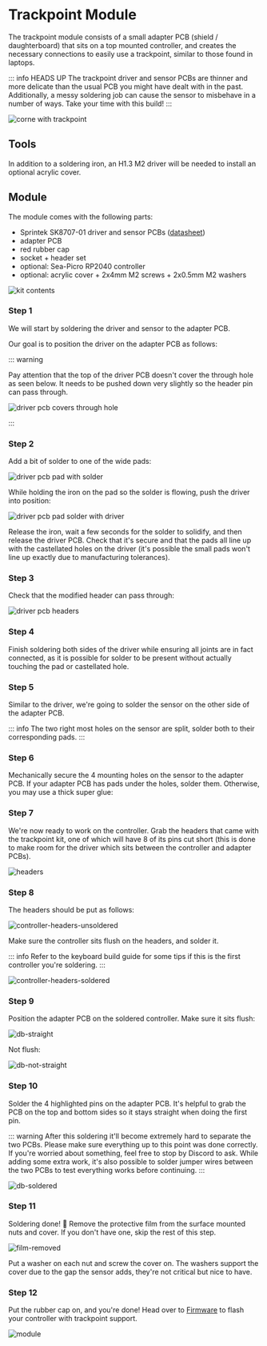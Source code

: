 <script setup>
import Images from '../../components/Images.vue';

import driverpcbunsoldered1 from './driver-pcb-unsoldered-1.jpg';
import driverpcbunsoldered2 from './driver-pcb-unsoldered-2.jpg';
import driverpcbsoldered1 from './driver-pcb-soldered-1.jpg';
import driverpcbsoldered2 from './driver-pcb-soldered-2.jpg';
import sensorpcb1 from './sensor-pcb-1.jpg';
import sensorpcb2 from './sensor-pcb-2.jpg';
import sensorpcb3 from './sensor-pcb-3.jpg';
import sensorholes1 from './sensor-holes-1.jpg';
import sensorholes2 from './sensor-holes-2.jpg';
import washers from './washers.jpg';
import washersideview from './washers-side-view.jpg';
</script>

# Trackpoint Module

The trackpoint module consists of a small adapter PCB (shield / daughterboard) that sits on a top mounted controller, and creates the necessary connections to easily use a trackpoint, similar to those found in laptops.

::: info HEADS UP
The trackpoint driver and sensor PCBs are thinner and more delicate than the usual PCB you might have dealt with in the past. Additionally, a messy soldering job can cause the sensor to misbehave in a number of ways. Take your time with this build!
:::

![corne with trackpoint](./result-top.jpg)

## Tools

In addition to a soldering iron, an H1.3 M2 driver will be needed to install an optional acrylic cover.

## Module

The module comes with the following parts:

- Sprintek SK8707-01 driver and sensor PCBs ([datasheet](https://cdn.shopify.com/s/files/1/0689/0812/2402/files/DS0048_SK8707-01_Compact_Pointing_Stick_Module_Datasheet.pdf?v=1726991386))
- adapter PCB
- red rubber cap
- socket + header set
- optional: Sea-Picro RP2040 controller
- optional: acrylic cover + 2x4mm M2 screws + 2x0.5mm M2 washers

![kit contents](./kit.jpg)

### Step 1

We will start by soldering the driver and sensor to the adapter PCB.

Our goal is to position the driver on the adapter PCB as follows:

<Images :paths="[driverpcbunsoldered1, driverpcbunsoldered2]" />

::: warning

Pay attention that the top of the driver PCB doesn't cover the through hole as seen below. It needs to be pushed down very slightly so the header pin can pass through.

![driver pcb covers through hole](./driver-pcb-covers-through-hole.jpg)

:::

### Step 2

Add a bit of solder to one of the wide pads:

![driver pcb pad with solder](./driver-pcb-pad-with-solder.jpg)

While holding the iron on the pad so the solder is flowing, push the driver into position:

![driver pcb pad solder with driver](./driver-pcb-pad-solder-with-driver.jpg)

Release the iron, wait a few seconds for the solder to solidify, and then release the driver PCB. Check that it's secure and that the pads all line up with the castellated holes on the driver (it's possible the small pads won't line up exactly due to manufacturing tolerances).

### Step 3

Check that the modified header can pass through:

![driver pcb headers](./driver-pcb-headers.jpg)

### Step 4

Finish soldering both sides of the driver while ensuring all joints are in fact connected, as it is possible for solder to be present without actually touching the pad or castellated hole.

<Images :paths="[driverpcbsoldered1, driverpcbsoldered2]" />

### Step 5

Similar to the driver, we're going to solder the sensor on the other side of the adapter PCB.

::: info
The two right most holes on the sensor are split, solder both to their corresponding pads.
:::

<Images :paths="[sensorpcb1, sensorpcb2, sensorpcb3]" />

### Step 6

Mechanically secure the 4 mounting holes on the sensor to the adapter PCB. If your adapter PCB has pads under the holes, solder them. Otherwise, you may use a thick super glue:

<Images :paths="[sensorholes1, sensorholes2]" />

### Step 7

We're now ready to work on the controller. Grab the headers that came with the trackpoint kit, one of which will have 8 of its pins cut short (this is done to make room for the driver which sits between the controller and adapter PCBs).

![headers](./headers.jpg)

### Step 8

The headers should be put as follows:

![controller-headers-unsoldered](./controller-headers-unsoldered.jpg)

Make sure the controller sits flush on the headers, and solder it.

::: info
Refer to the keyboard build guide for some tips if this is the first controller you're soldering.
:::

![controller-headers-soldered](./controller-headers-soldered.jpg)

### Step 9

Position the adapter PCB on the soldered controller. Make sure it sits flush:

![db-straight](./db-straight.jpg)

Not flush:

![db-not-straight](./db-not-straight.jpg)

### Step 10

Solder the 4 highlighted pins on the adapter PCB. It's helpful to grab the PCB on the top and bottom sides so it stays straight when doing the first pin.

::: warning
After this soldering it'll become extremely hard to separate the two PCBs. Please make sure everything up to this point was done correctly. If you're worried about something, feel free to stop by Discord to ask. While adding some extra work, it's also possible to solder jumper wires between the two PCBs to test everything works before continuing.
:::

![db-soldered](./db-soldered.jpg)

### Step 11

Soldering done! 👏 Remove the protective film from the surface mounted nuts and cover. If you don't have one, skip the rest of this step.

![film-removed](./film-removed.jpg)

Put a washer on each nut and screw the cover on. The washers support the cover due to the gap the sensor adds, they're not critical but nice to have.

<Images :paths="[washers, washersideview]" />

### Step 12

Put the rubber cap on, and you're done! Head over to [Firmware](/firmware/) to flash your controller with trackpoint support.

![module](./result.jpg)
